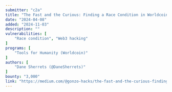 ```yaml
---
submitter: "c2a"
title: "The Fast and the Curious: Finding a Race Condition in Worldcoin"
date: "2024-04-08"
added: "2024-11-03"
description: ""
vulnerabilities: [
    "Race condition", "Web3 hacking"
]
programs: [
    "Tools for Humanity (Worldcoin)"
]
authors: [
    "Dane Sherrets (@DaneSherrets)"
]
bounty: "3,000"
link: "https://medium.com/@gonzo-hacks/the-fast-and-the-curious-finding-a-race-condition-in-worldcoin-621c89bfbd61"
---
```




